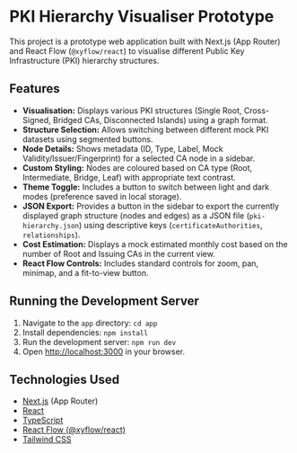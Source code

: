 # PKI Hierarchy Visualiser Prototype

This project is a prototype web application built with Next.js (App Router) and React Flow (`@xyflow/react`) to visualise different Public Key Infrastructure (PKI) hierarchy structures.

## Features

*   **Visualisation:** Displays various PKI structures (Single Root, Cross-Signed, Bridged CAs, Disconnected Islands) using a graph format.
*   **Structure Selection:** Allows switching between different mock PKI datasets using segmented buttons.
*   **Node Details:** Shows metadata (ID, Type, Label, Mock Validity/Issuer/Fingerprint) for a selected CA node in a sidebar.
*   **Custom Styling:** Nodes are coloured based on CA type (Root, Intermediate, Bridge, Leaf) with appropriate text contrast.
*   **Theme Toggle:** Includes a button to switch between light and dark modes (preference saved in local storage).
*   **JSON Export:** Provides a button in the sidebar to export the currently displayed graph structure (nodes and edges) as a JSON file (`pki-hierarchy.json`) using descriptive keys (`certificateAuthorities`, `relationships`).
*   **Cost Estimation:** Displays a mock estimated monthly cost based on the number of Root and Issuing CAs in the current view.
*   **React Flow Controls:** Includes standard controls for zoom, pan, minimap, and a fit-to-view button.

## Running the Development Server

1.  Navigate to the `app` directory: `cd app`
2.  Install dependencies: `npm install`
3.  Run the development server: `npm run dev`
4.  Open [http://localhost:3000](http://localhost:3000) in your browser.

## Technologies Used

*   [Next.js](https://nextjs.org/) (App Router)
*   [React](https://reactjs.org/)
*   [TypeScript](https://www.typescriptlang.org/)
*   [React Flow (@xyflow/react)](https://reactflow.dev/)
*   [Tailwind CSS](https://tailwindcss.com/)
